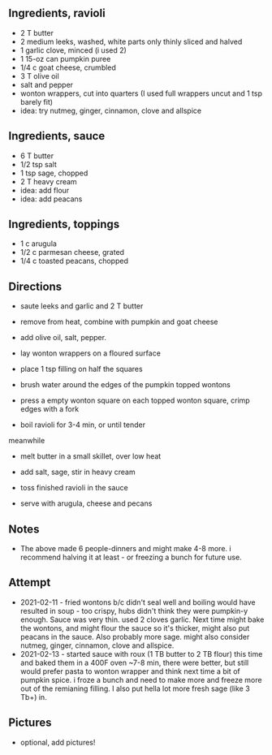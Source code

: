## Ingredients, ravioli
* 2 T butter
* 2 medium leeks, washed, white parts only thinly sliced and halved
* 1 garlic clove, minced (i used 2)
* 1 15-oz can pumpkin puree
* 1/4 c goat cheese, crumbled
* 3 T olive oil
* salt and pepper
* wonton wrappers, cut into quarters (I used full wrappers uncut and 1 tsp barely fit)
* idea: try nutmeg, ginger, cinnamon, clove and allspice

## Ingredients, sauce
* 6 T butter
* 1/2 tsp salt
* 1 tsp sage, chopped
* 2 T heavy cream
* idea: add flour
* idea: add peacans

## Ingredients, toppings
* 1 c arugula
* 1/2 c parmesan cheese, grated
* 1/4 c toasted peacans, chopped

## Directions
* saute leeks and garlic and 2 T butter
* remove from heat, combine with pumpkin and goat cheese
* add olive oil, salt, pepper.

* lay wonton wrappers on a floured surface
* place 1 tsp filling on half the squares
* brush water around the edges of the pumpkin topped wontons
* press a empty wonton square on each topped wonton square, crimp edges with a fork
* boil ravioli for 3-4 min, or until tender

meanwhile
* melt butter in a small skillet, over low heat
* add salt, sage, stir in heavy cream

* toss finished ravioli in the sauce
* serve with arugula, cheese and pecans

## Notes
* The above made 6 people-dinners and might make 4-8 more. i recommend halving it at least - or freezing a bunch for future use.

## Attempt
* 2021-02-11 - fried wontons b/c didn't seal well and boiling would have resulted in soup - too crispy, hubs didn't think they were pumpkin-y enough. Sauce was very thin. used 2 cloves garlic. Next time might bake the wontons, and might flour the sauce so it's thicker, might also put peacans in the sauce. Also probably more sage. might also consider nutmeg, ginger, cinnamon, clove and allspice.
* 2021-02-13 - started sauce with roux (1 TB butter to 2 TB flour) this time and baked them in a 400F oven ~7-8 min, there were better, but still would prefer pasta to wonton wrapper and think next time a bit of pumpkin spice. i froze a bunch and need to make more and freeze more out of the remianing filling. I also put hella lot more fresh sage (like 3 Tb+) in.

## Pictures
* optional, add pictures!
